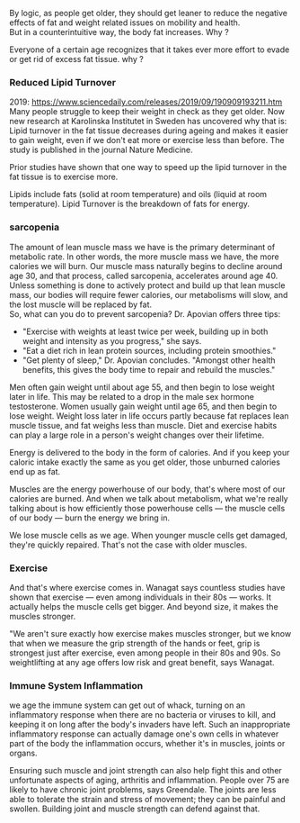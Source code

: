 By logic, as people get older, they should get leaner to reduce the negative effects of fat and weight related issues on mobility and health.   
But in a counterintuitive way, the body fat increases. Why ?

Everyone of a certain age recognizes that it takes ever more effort to evade or get rid of excess fat tissue. why ?
 
### Reduced Lipid Turnover
2019: https://www.sciencedaily.com/releases/2019/09/190909193211.htm  
Many people struggle to keep their weight in check as they get older. Now new research at Karolinska Institutet in Sweden has uncovered why that is: Lipid turnover in the fat tissue decreases during ageing and makes it easier to gain weight, even if we don't eat more or exercise less than before. The study is published in the journal Nature Medicine.

Prior studies have shown that one way to speed up the lipid turnover in the fat tissue is to exercise more.  

Lipids include fats (solid at room temperature) and oils (liquid at room temperature). Lipid Turnover is the breakdown of fats for energy.

### sarcopenia
The amount of lean muscle mass we have is the primary determinant of metabolic rate. In other words, the more muscle mass we have, the more calories we will burn. Our muscle mass naturally begins to decline around age 30, and that process, called sarcopenia, accelerates around age 40. Unless something is done to actively protect and build up that lean muscle mass, our bodies will require fewer calories, our metabolisms will slow, and the lost muscle will be replaced by fat.  
So, what can you do to prevent sarcopenia? Dr. Apovian offers three tips:

- "Exercise with weights at least twice per week, building up in both weight and intensity as you progress," she says.
- "Eat a diet rich in lean protein sources, including protein smoothies."
- "Get plenty of sleep," Dr. Apovian concludes. "Amongst other health benefits, this gives the body time to repair and rebuild the muscles."

 Men often gain weight until about age 55, and then begin to lose weight later in life. This may be related to a drop in the male sex hormone testosterone. Women usually gain weight until age 65, and then begin to lose weight. Weight loss later in life occurs partly because fat replaces lean muscle tissue, and fat weighs less than muscle. Diet and exercise habits can play a large role in a person's weight changes over their lifetime.  
 
 
 
Energy is delivered to the body in the form of calories. And if you keep your caloric intake exactly the same as you get older, those unburned calories end up as fat.

Muscles are the energy powerhouse of our body, that's where most of our calories are burned. And when we talk about metabolism, what we're really talking about is how efficiently those powerhouse cells — the muscle cells of our body — burn the energy we bring in.

We lose muscle cells as we age. When younger muscle cells get damaged, they're quickly repaired. That's not the case with older muscles.

### Exercise
And that's where exercise comes in. Wanagat says countless studies have shown that exercise — even among individuals in their 80s — works. It actually helps the muscle cells get bigger. And beyond size, it makes the muscles stronger.

"We aren't sure exactly how exercise makes muscles stronger, but we know that when we measure the grip strength of the hands or feet, grip is strongest just after exercise, even among people in their 80s and 90s. So weightlifting at any age offers low risk and great benefit, says Wanagat.

### Immune System Inflammation
we age the immune system can get out of whack, turning on an inflammatory response when there are no bacteria or viruses to kill, and keeping it on long after the body's invaders have left. Such an inappropriate inflammatory response can actually damage one's own cells in whatever part of the body the inflammation occurs, whether it's in muscles, joints or organs.

Ensuring such muscle and joint strength can also help fight this and other unfortunate aspects of aging, arthritis and inflammation. People over 75 are likely to have chronic joint problems, says Greendale. The joints are less able to tolerate the strain and stress of movement; they can be painful and swollen. Building joint and muscle strength can defend against that.

